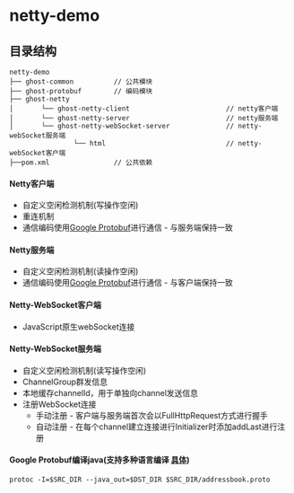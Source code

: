 # netty-demo
## 目录结构
```
netty-demo     
├── ghost-common          // 公共模块 
├── ghost-protobuf        // 编码模块
├── ghost-netty          
│       └── ghost-netty-client                        // netty客户端
│       └── ghost-netty-server                    	  // netty服务端
│       └── ghost-netty-webSocket-server              // netty-webSocket服务端
				└── html							  // netty-webSocket客户端
├──pom.xml                // 公共依赖
```

#### Netty客户端 
+ 自定义空闲检测机制(写操作空闲)
+ 重连机制
+ 通信编码使用[Google Protobuf](https://developers.google.cn/protocol-buffers/ "Google Protobuf")进行通信 - 与服务端保持一致

#### Netty服务端
+ 自定义空闲检测机制(读操作空闲)
+ 通信编码使用[Google Protobuf](https://developers.google.cn/protocol-buffers/ "Google Protobuf")进行通信 - 与客户端保持一致

#### Netty-WebSocket客户端
+ JavaScript原生webSocket连接

#### Netty-WebSocket服务端
+ 自定义空闲检测机制(读写操作空闲)
+ ChannelGroup群发信息
+ 本地缓存channelId，用于单独向channel发送信息
+ 注册WebSocket连接
	+ 手动注册 - 客户端与服务端首次会以FullHttpRequest方式进行握手
	+ 自动注册 - 在每个channel建立连接进行Initializer时添加addLast进行注册

#### Google Protobuf编译java(支持多种语言编译 [具体](https://developers.google.cn/protocol-buffers/))
```shell script
protoc -I=$SRC_DIR --java_out=$DST_DIR $SRC_DIR/addressbook.proto
```
